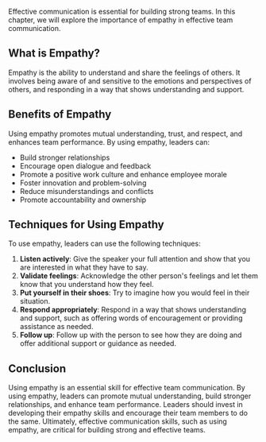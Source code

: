 

Effective communication is essential for building strong teams. In this chapter, we will explore the importance of empathy in effective team communication.

## What is Empathy?

Empathy is the ability to understand and share the feelings of others. It involves being aware of and sensitive to the emotions and perspectives of others, and responding in a way that shows understanding and support.

## Benefits of Empathy

Using empathy promotes mutual understanding, trust, and respect, and enhances team performance. By using empathy, leaders can:

- Build stronger relationships
- Encourage open dialogue and feedback
- Promote a positive work culture and enhance employee morale
- Foster innovation and problem-solving
- Reduce misunderstandings and conflicts
- Promote accountability and ownership

## Techniques for Using Empathy

To use empathy, leaders can use the following techniques:

1. **Listen actively**: Give the speaker your full attention and show that you are interested in what they have to say.
2. **Validate feelings**: Acknowledge the other person's feelings and let them know that you understand how they feel.
3. **Put yourself in their shoes**: Try to imagine how you would feel in their situation.
4. **Respond appropriately**: Respond in a way that shows understanding and support, such as offering words of encouragement or providing assistance as needed.
5. **Follow up**: Follow up with the person to see how they are doing and offer additional support or guidance as needed.

## Conclusion

Using empathy is an essential skill for effective team communication. By using empathy, leaders can promote mutual understanding, build stronger relationships, and enhance team performance. Leaders should invest in developing their empathy skills and encourage their team members to do the same. Ultimately, effective communication skills, such as using empathy, are critical for building strong and effective teams.
